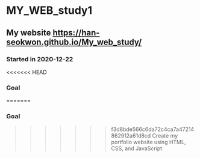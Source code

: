 # MY_WEB_study1

## My website https://han-seokwon.github.io/My_web_study/

### Started in 2020-12-22
<<<<<<< HEAD
### Goal
=======
### Goal 
>>>>>>> f3d8bde566c6da72c4ca7a47214862912a61d8cd
Create my portfolio website using HTML, CSS, and JavaScript

